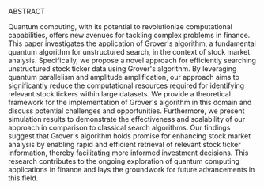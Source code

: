 ABSTRACT 

Quantum computing, with its potential to revolutionize computational capabilities, offers new 
avenues for tackling complex problems in finance. This paper investigates the application of 
Grover's algorithm, a fundamental quantum algorithm for unstructured search, in the context of 
stock market analysis. Specifically, we propose a novel approach for efficiently searching 
unstructured stock ticker data using Grover's algorithm. By leveraging quantum parallelism and 
amplitude amplification, our approach aims to significantly reduce the computational resources 
required for identifying relevant stock tickers within large datasets. We provide a theoretical 
framework for the implementation of Grover's algorithm in this domain and discuss potential 
challenges and opportunities. Furthermore, we present simulation results to demonstrate the 
effectiveness and scalability of our approach in comparison to classical search algorithms. Our 
findings suggest that Grover's algorithm holds promise for enhancing stock market analysis by 
enabling rapid and efficient retrieval of relevant stock ticker information, thereby facilitating 
more informed investment decisions. This research contributes to the ongoing exploration of 
quantum computing applications in finance and lays the groundwork for future advancements in 
this field.
